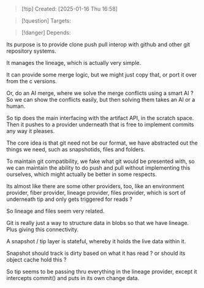 
>[!tip] Created: [2025-01-16 Thu 16:58]

>[!question] Targets: 

>[!danger] Depends: 

Its purpose is to provide clone push pull interop with github and other git repository systems.

It manages the lineage, which is actually very simple.

It can provide some merge logic, but we might just copy that, or port it over from the c versions.

Or, do an AI merge, where we solve the merge conflicts using a smart AI ?  So we can show the conflicts easily, but then solving them takes an AI or a human.

So tip does the main interfacing with the artifact API, in the scratch space.  Then it pushes to a provider underneath that is free to implement commits any way it pleases.

The core idea is that git need not be our format, we have abstracted out the things we need, such as snapshotids, files and folders.

To maintain git compatibility, we fake what git would be presented with, so we can maintain the ability to do push and pull without implementing this ourselves, which might actually be better in some respects.

Its almost like there are some other providers, too, like an environment provider, fiber provider, lineage provider, files provider, which is sort of underneath tip and only gets triggered for reads ?

So lineage and files seem very related.

Git is really just a way to structure data in blobs so that we have lineage.  Plus giving this connectivity.

A snapshot / tip layer is stateful, whereby it holds the live data within it.

Snapshot should track is dirty based on what it has read ? or should its object cache hold this ?

So tip seems to be passing thru everything in the lineage provider, except it intercepts commit() and puts in its own change data.